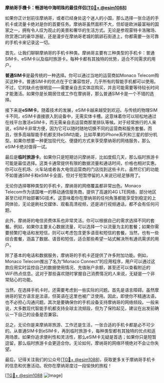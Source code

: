 **摩纳哥手機卡：畅游地中海明珠的最佳伴侣[[TG💪+ @esim1088](https://t.me/s/esim1088)]**

如果你正计划前往摩纳哥，或者已经身处这个迷人的小国，那么选择一张合适的手机卡或流量卡绝对是你的首要任务。摩纳哥虽然面积不大，但却是欧洲最富裕的国家之一，拥有令人叹为观止的美景和奢华的生活方式。无论是参观蒙特卡洛赌场、欣赏港口的豪华游艇，还是漫步在摩纳哥老城的鹅卵石街道上，你都需要一张可靠的手机卡来记录这一切。

首先，让我们聊聊摩纳哥的手机卡种类。摩纳哥主要有三种类型的手机卡：普通SIM卡、eSIM卡以及临时旅游卡。每种卡都有其独特的优势，适合不同需求的用户。

**普通SIM卡**是最传统的一种选择。你可以通过当地的运营商如Monaco Telecom购买这种卡。普通SIM卡的优点在于它兼容性好，几乎所有的智能手机都可以使用。不过，它的缺点也很明显——需要亲自去实体店购买，并且可能需要等待较长时间才能激活。如果你是长期居住或工作在摩纳哥，那么普通SIM卡是一个不错的选择。

接下来是**eSIM卡**。随着技术的发展，eSIM卡越来越受到欢迎。与传统的物理SIM卡不同，eSIM卡直接嵌入到设备中，无需实体卡槽。这意味着你可以轻松地通过在线平台激活eSIM卡，而无需亲自去运营商那里排队等候。对于经常旅行的人来说，eSIM卡非常方便，因为它可以随时随地切换不同的运营商和服务套餐。而且，很多高端智能手机都支持eSIM功能，比如苹果的iPhone系列和三星的部分机型。如果你想要一种更加现代化、便捷的方式来享受摩纳哥的网络服务，那么eSIM卡绝对值得一试。

最后是**临时旅游卡**。如果你只是短期访问摩纳哥，比如度假几天，那么临时旅游卡可能是最佳选择。这类卡通常提供有限的数据流量和通话时间，价格也相对实惠。你可以在机场、火车站或者各大电信运营商的门店找到这些卡片。虽然它们的功能不如普通SIM卡和eSIM卡全面，但对于短暂停留的人来说已经足够用了。

无论你选择哪种类型的手机卡，摩纳哥的网络覆盖都非常出色。Monaco Telecom作为该国唯一的移动通信服务商，提供了高速的4G LTE网络，部分地区甚至已经开始部署5G技术。这意味着你在摩纳哥的任何角落都能享受到稳定的上网体验，无论是刷社交媒体、观看高清视频，还是进行视频通话，都不会有任何问题。

此外，摩纳哥的电信资费体系也非常灵活。你可以根据自己的需求选择不同的套餐。例如，如果你主要关心数据流量，可以选择一个以流量为主的套餐；如果你需要频繁打电话和发短信，则可以考虑包含更多语音和短信的套餐。当然，也有一些综合套餐，涵盖了数据、语音和短信，适合那些希望一站式解决所有通讯需求的用户。

除了基本的电话和数据服务，摩纳哥的手机卡还提供了许多附加功能。例如，Monaco Telecom推出了名为“Monaco Connect”的应用程序，用户可以通过这款应用实时监控自己的数据使用情况、充值账户余额，甚至还可以查看附近的WiFi热点信息。这对于那些喜欢随时掌握自己消费情况的人来说，无疑是一个非常贴心的功能。

当然，在选择手机卡时，还需要考虑到一些实际的问题。首先是语言障碍。虽然摩纳哥的官方语言是法语，但英语在这里也被广泛使用。因此，即使你不精通法语，也不必担心沟通问题。其次是要确保你的手机设备支持摩纳哥的网络频段。一般来说，大多数现代智能手机都支持全球主流频段，但为了保险起见，建议在出发前确认一下自己的设备是否兼容。

总之，无论你是来摩纳哥旅游、工作还是生活，一张合适的手机卡都是必不可少的。从普通SIM卡到eSIM卡，再到临时旅游卡，每种类型都有其独特的优点和适用场景。如果你追求便利性和灵活性，那么eSIM卡无疑是首选；如果你只是短暂逗留，那么临时旅游卡会更适合你。无论如何，摩纳哥的网络环境绝对不会让你失望。

最后，记得关注我们的公众号[[TG💪+ @esim1088](https://t.me/s/esim1088)]，获取更多关于摩纳哥手机卡的信息和优惠活动。祝你在摩纳哥度过一段愉快的旅程！

[[TG💪+ @esim1088](https://t.me/s/esim1088) ![Image](https://i.postimg.cc/4NQfJmqS/Snipaste-2025-05-13-00-14-12.png)]